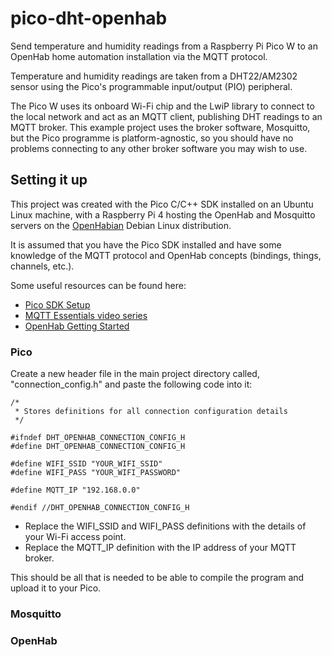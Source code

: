 # pico-dht-openhab
Send temperature and humidity readings from a Raspberry Pi Pico W to an OpenHab home automation installation via the MQTT protocol. 

Temperature and humidity readings are taken from a DHT22/AM2302 sensor using the Pico's programmable input/output (PIO) peripheral.

The Pico W uses its onboard Wi-Fi chip and the LwiP library to connect to the local network and act as an MQTT client, publishing DHT readings to an MQTT broker. This example project uses the broker software, Mosquitto, but the Pico programme is platform-agnostic, so you should have no problems connecting to any other broker software you may wish to use.

## Setting it up
This project was created with the Pico C/C++ SDK installed on an Ubuntu Linux machine, with a Raspberry Pi 4 hosting the OpenHab and Mosquitto servers on the [OpenHabian](https://www.openhab.org/docs/installation/openhabian.html) Debian Linux distribution.

It is assumed that you have the Pico SDK installed and have some knowledge of the MQTT protocol and OpenHab concepts (bindings, things, channels, etc.). 

Some useful resources can be found here:

- [Pico SDK Setup](https://www.raspberrypi.com/documentation/microcontrollers/c_sdk.html)
- [MQTT Essentials video series](https://youtu.be/jTeJxQFD8Ak)
- [OpenHab Getting Started](https://www.openhab.org/docs/tutorial/)

### Pico
Create a new header file in the main project directory called, "connection_config.h" and paste the following code into it:
```
/*
 * Stores definitions for all connection configuration details
 */

#ifndef DHT_OPENHAB_CONNECTION_CONFIG_H
#define DHT_OPENHAB_CONNECTION_CONFIG_H

#define WIFI_SSID "YOUR_WIFI_SSID"
#define WIFI_PASS "YOUR_WIFI_PASSWORD"

#define MQTT_IP "192.168.0.0"

#endif //DHT_OPENHAB_CONNECTION_CONFIG_H
```
- Replace the WIFI_SSID and WIFI_PASS definitions with the details of your Wi-Fi access point. 
- Replace the MQTT_IP definition with the IP address of your MQTT broker.

This should be all that is needed to be able to compile the program and upload it to your Pico.
### Mosquitto
### OpenHab